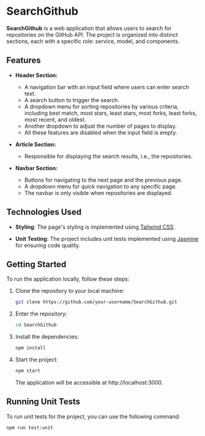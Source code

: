 # SearchGithub

**SearchGithub** is a web application that allows users to search for repositories on the GitHub API. The project is organized into distinct sections, each with a specific role: service, model, and components.

## Features

- **Header Section:**

  - A navigation bar with an input field where users can enter search text.
  - A search button to trigger the search.
  - A dropdown menu for sorting repositories by various criteria, including best match, most stars, least stars, most forks, least forks, most recent, and oldest.
  - Another dropdown to adjust the number of pages to display.
  - All these features are disabled when the input field is empty.

- **Article Section:**

  - Responsible for displaying the search results, i.e., the repositories.

- **Navbar Section:**
  - Buttons for navigating to the next page and the previous page.
  - A dropdown menu for quick navigation to any specific page.
  - The navbar is only visible when repositories are displayed.

## Technologies Used

- **Styling**: The page's styling is implemented using [Tailwind CSS](https://tailwindcss.com/).

- **Unit Testing**: The project includes unit tests implemented using [Jasmine](https://jasmine.github.io/) for ensuring code quality.

## Getting Started

To run the application locally, follow these steps:

1. Clone the repository to your local machine:
   ```bash
   git clone https://github.com/your-username/SearchGithub.git
   ```
2. Enter the repository:
   ```bash
   cd SearchGithub
   ```
3. Install the dependencies:
   ```bash
   npm install
   ```
4. Start the project:
   ```bash
   npm start
   ```
   The application will be accessible at http://localhost:3000.

## Running Unit Tests

To run unit tests for the project, you can use the following command:

```bash
npm run test:unit
```
